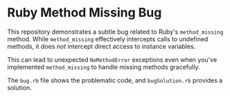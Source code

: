 # Ruby Method Missing Bug

This repository demonstrates a subtle bug related to Ruby's `method_missing` method. While `method_missing` effectively intercepts calls to undefined methods, it does *not* intercept direct access to instance variables.

This can lead to unexpected `NoMethodError` exceptions even when you've implemented `method_missing` to handle missing methods gracefully.

The `bug.rb` file shows the problematic code, and `bugSolution.rb` provides a solution.